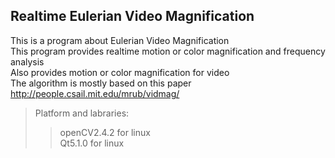 Realtime Eulerian Video Magnification
-------------------------------------------------
This is a program about Eulerian Video Magnification   
This program provides realtime motion or color magnification and frequency analysis    
Also provides motion or color magnification for video    
The algorithm is mostly based on this paper   
	http://people.csail.mit.edu/mrub/vidmag/    

> Platform and labraries:   
> > openCV2.4.2 for linux   
> > Qt5.1.0 for linux   
